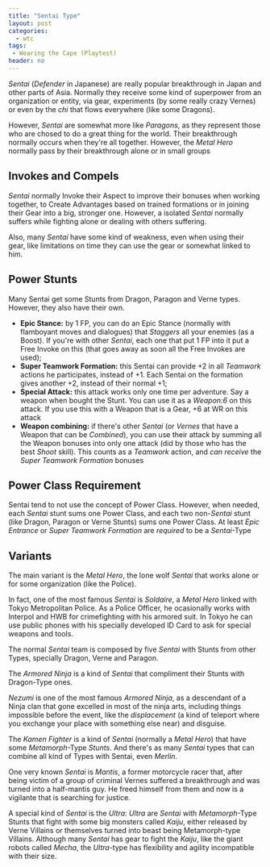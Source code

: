 ```yaml
---
title: "Sentai Type"
layout: post
categories:
  - wtc
tags:
 - Wearing the Cape (Playtest)
header: no
---
```



_Sentai_ (_Defender_ in Japanese) are really popular breakthrough in Japan and other parts of Asia. Normally they receive some kind of superpower from an organization or entity, via gear, experiments (by some really crazy Vernes) or even by the _chi_ that flows everywhere (like some Dragons).

However, _Sentai_ are somewhat more like _Paragons_, as they represent  those who are chosed to do a great thing for the world. Their breakthrough normally occurs when they're all together. However, the _Metal Hero_ normally pass by their breakthrough alone or in small groups

## Invokes and Compels

_Sentai_ normally Invoke their Aspect to improve their bonuses when working together, to Create Advantages based on trained formations or in joining their Gear into a big, stronger one. However, a isolated _Sentai_ normally suffers while fighting alone or dealing with others suffering. 

Also, many _Sentai_ have some kind of weakness, even when using their gear, like limitations on time they can use the gear or somewhat linked to him.

## Power Stunts

Many Sentai get some Stunts from Dragon, Paragon and Verne types. However, they also have their own.

+ __Epic Stance:__ by 1 FP, you can do an Epic Stance (normally with flamboyant moves and dialogues) that _Staggers_ all your enemies (as a Boost). If you're with other _Sentai_, each one that put 1 FP into it put a Free Invoke on this (that goes away as soon all the Free Invokes are used);
+ __Super Teamwork Formation:__ this Sentai can provide +2 in all _Teamwork_ actions he participates, instead of +1. Each Sentai on the formation gives another +2, instead of their normal +1;
+ __Special Attack:__ this attack works only one time per adventure. Say a weapon when bought the Stunt. You can use it as a _Weapon:6_ on this attack. If you use this with a Weapon that is a Gear, +6 at WR on this attack
+ __Weapon combining:__ if there's other _Sentai_ (or _Vernes_ that have a Weapon that can be _Combined_), you can use their attack by summing all the Weapon bonuses into only one attack (did by those who has the best _Shoot_ skill). This counts as a _Teamwork_ action, and _can receive_ the _Super Teamwork Formation_ bonuses

## Power Class Requirement

Sentai tend to not use the concept of Power Class. However, when needed, each _Sentai_ stunt sums one Power Class, and each two non-_Sentai_ stunt (like Dragon, Paragon or Verne Stunts) sums one Power Class. At least _Epic Entrance_ or _Super Teamwork Formation_ are _required_ to be a _Sentai_-Type

## Variants

The main variant is the _Metal Hero_, the lone wolf _Sentai_ that works alone or for some organization (like the Police). 

In fact, one of the most famous _Sentai_ is _Soldaire_, a _Metal Hero_ linked with Tokyo Metropolitan Police. As a Police Officer, he ocasionally works with Interpol and HWB for crimefighting with his armored suit. In Tokyo he can use public phones with his specially developed ID Card to ask for special weapons and tools.

The normal _Sentai_ team is composed by five _Sentai_ with Stunts from other Types, specially Dragon, Verne and Paragon. 

The _Armored Ninja_ is a kind of _Sentai_ that compliment their Stunts with Dragon-Type ones. 

_Nezumi_ is one of the most famous  _Armored Ninja_, as a descendant of a Ninja clan that gone excelled in most of the ninja arts, including things impossible before the event, like the _displacement_ (a kind of teleport where you exchange your place with something else near) and disguise.

The _Kamen Fighter_ is a kind of _Sentai_ (normally a _Metal Hero_) that have some _Metamorph_-Type _Stunts_. And there's as many _Sentai_ types that can combine all kind of Types with Sentai, even _Merlin_. 

One very known _Sentai_ is _Mantis_, a former motorcycle racer that, after being victim of a group of criminal Vernes suffered a breakthrough and was turned into a half-mantis guy. He freed himself from them and now is a vigilante that is searching for justice.

A special kind of _Sentai_ is the _Ultra_: _Ultra_ are _Sentai_ with _Metamorph_-Type Stunts that fight with some big monsters called _Kaiju_, either released by Verne Villains or themselves turned into beast being Metamorph-type Villains. Although many _Sentai_ has gear to fight the _Kaiju_, like the giant robots called _Mecha_, the _Ultra_-type has flexibility and agility incompatible with their size.


